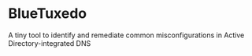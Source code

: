 # BlueTuxedo
A tiny tool to identify and remediate common misconfigurations in Active Directory-integrated DNS

